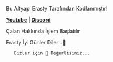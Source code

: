 Bu Altyapı Erasty Tarafından Kodlanmıştır! 

<b>[Youtube](https://youtube.com/channel/UCD3XkVO1K_46SQMyGqN760A)  **|** [Discord](https://discord.gg/5jDQs6fvgk)</b>

Çalan Hakkında İşlem Başlatılır

  Erasty İyi Günler Diler...💚    
      
       Bizler için 💎 Değerlisiniz...
       
       
      